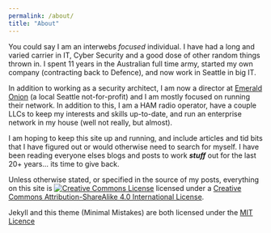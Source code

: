```yaml
---
permalink: /about/
title: "About"
---
```


You could say I am an interwebs *focused* individual. I have had a long and varied carrier in IT, Cyber Security and a good dose of other random things thrown in. I spent 11 years in the Australian full time army, started my own company (contracting back to Defence), and now work in Seattle in big IT.

In addition to working as a security architect, I am now a director at [Emerald Onion][EO-Web] (a local Seattle not-for-profit) and I am mostly focused on running their network. In addition to this, I am a HAM radio operator, have a couple LLCs to keep my interests and skills up-to-date, and run an enterprise network in my house (well not really, but almost).

I am hoping to keep this site up and running, and include articles and tid bits that I have figured out or would otherwise need to search for myself. I have been reading everyone elses blogs and posts to work ***stuff*** out for the last 20+ years... its time to give back.

Unless otherwise stated, or specified in the source of my posts, everything on this site is
<a rel="license" href="http://creativecommons.org/licenses/by-sa/4.0/"><img alt="Creative Commons License" style="border-width:0" src="https://i.creativecommons.org/l/by-sa/4.0/88x31.png" /></a> licensed under a <a rel="license" href="http://creativecommons.org/licenses/by-sa/4.0/">Creative Commons Attribution-ShareAlike 4.0 International License</a>. 

Jekyll and this theme (Minimal Mistakes) are both licensed under the [MIT Licence][MIT-Lic]

[EO-Web]: https://emeraldonion.org/
[MIT-Lic]: https://opensource.org/licenses/MIT
